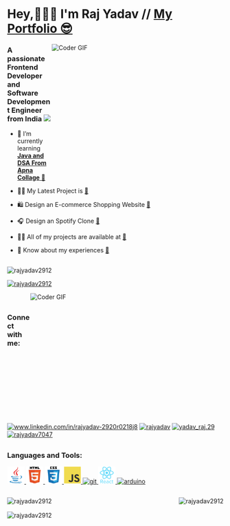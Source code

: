 <h1 align="left">Hey,🧑🏻‍💻 I'm Raj Yadav // <a href='https://rajyadav2912.github.io/Raj_Portfolio_2920/'>My Portfolio 😎</a></h1>

<img align='right' alt="Coder GIF" height=300 width=400 src="https://cdn.dribbble.com/users/730703/screenshots/6581243/avento.gif" />

<h3 align="left">A passionate Frontend Developer and Software Development Engineer from India <img src="https://media.giphy.com/media/WUlplcMpOCEmTGBtBW/giphy.gif" width="30"> 
</em></h3>

- 🌱 I’m currently learning  <a href='https://github.com/Rajyadav2912/Alpha-3.0_Java_with_DSA' color=white >**Java and DSA From Apna Collage** 🔗 </a>  
  
- 👨‍💻 My Latest Project is <a href='https://rajyadav2912.github.io/Raj_Portfolio_2920'>🔗</a>

- 🛍 Design an E-commerce Shopping Website <a href='https://e-commerce-shopping-website-29.netlify.app'>🔗</a>

- 🎧 Design an Spotify Clone <a href='https://rajyadav2912.github.io/Spotify_Clone/'>🔗</a>
  
- 👨‍💻 All of my projects are available at <a href='https://rajyadav2912.github.io/Raj_Portfolio_2920'>🔗</a>

- 📄 Know about my experiences <a href='https://drive.google.com/file/d/1g_5Xw7dfygKwfaJa6N9LCg36MWV_2cHT/view?usp=sharing'>🔗</a>

## 
<p align="left"><img src="https://komarev.com/ghpvc/?username=rajyadav2912&label=Profile%20views&color=0e75b6&style=flat" alt="rajyadav2912" /></p>
<p align="left"><a href="https://github.com/ryo-ma/github-profile-trophy"><img src="https://github-profile-trophy.vercel.app/?username=rajyadav2912" alt="rajyadav2912"/></a></p>
<img align='right' alt="Coder GIF" height=300 width=450 src="https://miro.medium.com/max/1360/0*7Q3yvSIv_t0ioJ-Z.gif" />
<p align="left"><a href="https://twitter.com/" target="blank"><img src="https://img.shields.io/twitter/follow/?logo=twitter&style=for-the-badge" alt="" /></a></p>

##
<h3 align="left">Connect with me:</h3>
<p align="left">
<a href="https://www.linkedin.com/in/rajyadav-2920r0218j8/" target="_blank"><img align="center" src="https://raw.githubusercontent.com/rahuldkjain/github-profile-readme-generator/master/src/images/icons/Social/linked-in-alt.svg" alt="www.linkedin.com/in/rajyadav-2920r0218j8" height="30" width="40" /></a>     <a href="https://fb.com/rajyadav" target="_blank"><img align="center" src="https://raw.githubusercontent.com/rahuldkjain/github-profile-readme-generator/master/src/images/icons/Social/facebook.svg" alt="rajyadav" height="30" width="40" /></a>     <a href="https://instagram.com/yadav_raj.29" target="_blank"><img align="center" src="https://raw.githubusercontent.com/rahuldkjain/github-profile-readme-generator/master/src/images/icons/Social/instagram.svg" alt="yadav_raj.29" height="30" width="40" /></a>     <a href="https://www.leetcode.com/rajyadav7047" target="_blank"><img align="center" src="https://raw.githubusercontent.com/rahuldkjain/github-profile-readme-generator/master/src/images/icons/Social/leet-code.svg" alt="rajyadav7047" height="30" width="40" /></a> </p>

##
<h3 align="left">Languages and Tools:</h3>
<p align="left">  
  <a href="https://www.java.com" target="_blank" rel="noreferrer"> <img src="https://raw.githubusercontent.com/devicons/devicon/master/icons/java/java-original.svg" alt="java" width="40" height="40"/> </a> 
  <a href="https://www.w3.org/html/" target="_blank" rel="noreferrer"> <img src="https://raw.githubusercontent.com/devicons/devicon/master/icons/html5/html5-original-wordmark.svg" alt="html5" width="40" height="40"/> </a> 
    <a href="https://www.w3schools.com/css/" target="_blank" rel="noreferrer"> <img src="https://raw.githubusercontent.com/devicons/devicon/master/icons/css3/css3-original-wordmark.svg" alt="css3" width="40" height="40"/> </a>
   <a href="https://developer.mozilla.org/en-US/docs/Web/JavaScript" target="_blank" rel="noreferrer"> <img src="https://raw.githubusercontent.com/devicons/devicon/master/icons/javascript/javascript-original.svg" alt="javascript" width="40" height="40"/> </a> 
   <a href="https://git-scm.com/" target="_blank" rel="noreferrer"> <img src="https://www.vectorlogo.zone/logos/git-scm/git-scm-icon.svg" alt="git" width="40" height="40"/> </a> 
      <a href="https://reactjs.org/" target="_blank" rel="noreferrer"> <img src="https://raw.githubusercontent.com/devicons/devicon/master/icons/react/react-original-wordmark.svg" alt="react" width="40" height="40"/> </a> 
   <a href="https://www.arduino.cc/" target="_blank" rel="noreferrer"> <img src="https://cdn.worldvectorlogo.com/logos/arduino-1.svg" alt="arduino" width="40" height="40"/> </a>
  </p>


##
<p><img align="left" src="https://github-readme-stats.vercel.app/api/top-langs?username=rajyadav2912&show_icons=true&locale=en&layout=compact" alt="rajyadav2912"/></p>
<p>&nbsp;<img align="right" src="https://github-readme-stats.vercel.app/api?username=rajyadav2912&show_icons=true&locale=en" alt="rajyadav2912"/></p>
<p><img align="center" src="https://github-readme-streak-stats.herokuapp.com/?user=rajyadav2912&" alt="rajyadav2912" /></p>


